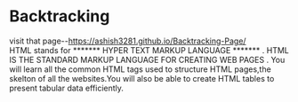 # Backtracking
 visit that page--https://ashish3281.github.io/Backtracking-Page/
 <br>
             HTML stands for     ******* HYPER TEXT MARKUP LANGUAGE ******* .
HTML IS THE STANDARD MARKUP LANGUAGE FOR CREATING WEB PAGES .
You will learn all the common HTML tags used to structure HTML pages,the skelton of all the websites.You will also be able to create HTML tables to present tabular data efficiently.
